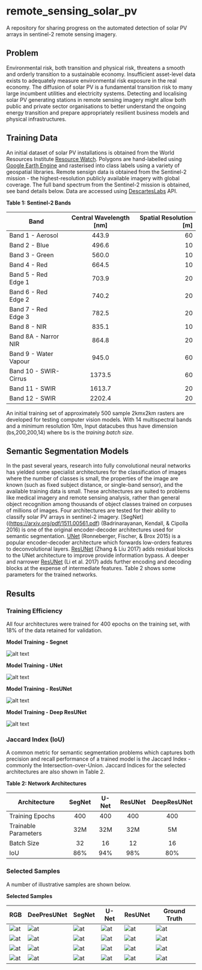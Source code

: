 # remote_sensing_solar_pv
A repository for sharing progress on the automated detection of solar PV arrays in sentinel-2 remote sensing imagery.

## Problem
Environmental risk, both transition and physical risk, threatens a smooth and orderly transition to a sustainable economy. Insufficient asset-level data exists to adequately measure environmental risk exposure in the real economy. The diffusion of solar PV is a fundamental transition risk to many large incumbent utilities and electricity systems. Detecting and localising solar PV generating stations in remote sensing imagery might allow both public and private sector organisations to better understand the ongoing energy transition and prepare appropriately resilient business models and physical infrastructures.

## Training Data
An initial dataset of solar PV installations is obtained from the World Resources Institute [Resource Watch](https://resourcewatch.org/data/explore/a86d906d-9862-4783-9e30-cdb68cd808b8). Polygons are hand-labelled using [Google Earth Engine](https://earthengine.google.com/) and rasterised into class labels using a variety of geospatial libraries. Remote sensign data is obtained from the Sentinel-2 mission - the highest-resolution publicly available imagery with global coverage. The full band spectrum from the Sentinel-2 mission is obtained, see band details below. Data are accessed using [DescartesLabs](http://www.descarteslabs.com/) API. 

**Table 1: Sentinel-2 Bands**

| Band        | Central Wavelength [nm] | Spatial Resolution [m] |
| ------------- |:-------------:| -----:|
| Band 1 - Aerosol      | 443.9 | 60 |
| Band 2 - Blue      | 496.6      |   10 |
| Band 3 - Green      | 560.0      |   10 |
| Band 4 - Red      | 664.5      |   10 |
| Band 5 - Red Edge 1      | 703.9      |   20 |
| Band 6 - Red Edge 2      | 740.2      |   20 |
| Band 7 - Red Edge 3      | 782.5      |   20 |
| Band 8 - NIR      | 835.1      |   10 |
| Band 8A - Narror NIR      | 864.8      |   20 |
| Band 9 - Water Vapour      | 945.0      |   60 |
| Band 10 - SWIR-Cirrus      | 1373.5      |   60 |
| Band 11 - SWIR      | 1613.7      |   20 |
| Band 12 - SWIR      | 2202.4      |   20 |


An initial training set of approximately 500 sample 2kmx2km rasters are developed for testing computer vision models. With 14 multispectral bands and a minimum resolution 10m, Input datacubes thus have dimension (bs,200,200,14) where bs is the *training batch size*.

## Semantic Segmentation Models
In the past several years, research into fully convolutional neural networks has yielded some specialist architectures for the classification of images where the number of classes is small, the properties of the image are known (such as fixed subject distance, or single-band sensor), and the available training data is small. These architectures are suited to problems like medical imagery and remote sensing analysis, rather than general object recognition among thousands of object classes trained on corpuses of millions of images. Four architectures are tested for their ability to classify solar PV arrays in sentinel-2 imagery. [SegNet]((https://arxiv.org/pdf/1511.00561.pdf) (Badrinarayanan, Kendall, & Cipolla 2016) is one of the original encoder-decoder architectures used for semantic segmentation. [UNet](https://arxiv.org/abs/1505.04597) (Ronneberger, Fischer, & Brox 2015) is a popular encoder-decoder architecture which forwards low-orders features to deconvolutional layers. [ResUNet](https://arxiv.org/pdf/1711.10684.pdf) (Zhang & Liu 2017) adds residual blocks to the UNet architecture to improve provide information bypass. A deeper and narrower [ResUNet](https://arxiv.org/abs/1709.00201) (Li et al. 2017) adds further encoding and decoding blocks at the expense of intermediate features. Table 2 shows some parameters for the trained networks.

## Results

### Training Efficiency
All four architectures were trained for 400 epochs on the training set, with 18% of the data retained for validation.

**Model Training - Segnet**

![alt text](https://github.com/Lkruitwagen/remote_sensing_solar_pv/blob/master/model_segnet.png "Segnet Training")


**Model Training - UNet**

![alt text](https://github.com/Lkruitwagen/remote_sensing_solar_pv/blob/master/model_unet.png "UNet Training")


**Model Training - ResUNet**

![alt text](https://github.com/Lkruitwagen/remote_sensing_solar_pv/blob/master/model_resunet.png "ResUNet Training")


**Model Training - Deep ResUNet**

![alt text](https://github.com/Lkruitwagen/remote_sensing_solar_pv/blob/master/model_deep_resunet.png "Deep ResUNet Training")


### Jaccard Index (IoU)
A common metric for semantic segmentation problems which captures both precision and recall performance of a trained model is the Jaccard Index - commonly the Intersection-over-Union. Jaccard Indices for the selected architectures are also shown in Table 2.

**Table 2: Network Architectures**

| Architecture         |    SegNet     |  U-Net | ResUNet | DeepResUNet |
| -------------------- |:-------------:| :-----:| :-----: | :----------:|
| Training Epochs      | 400           | 400    | 400     | 400         |
| Trainable Parameters | 32M           | 32M    | 32M     | 5M          |
| Batch Size           | 32            | 16     | 12      | 16          |
| IoU                  | 86%           | 94%    |  98%    | 80%         |

### Selected Samples
A number of illustrative samples are shown below. 

**Selected Samples** 

| RGB  | DeePresUNet | SegNet | U-Net | ResUNet | Ground Truth | 
| ---- | ----   | ----  | ----    | ------------| -------------|
| ![at][22_rgb] | ![at][22_dru] | ![at][22_seg] | ![at][22_unet] | ![at][22_runet] | ![at][22_truth] |
| ![at][27_rgb] | ![at][27_dru] | ![at][27_seg] | ![at][27_unet] | ![at][27_runet] | ![at][27_truth] |
| ![at][21_rgb] | ![at][21_dru] | ![at][21_seg] | ![at][21_unet] | ![at][21_runet] | ![at][21_truth] |
| ![at][34_rgb] | ![at][34_dru] | ![at][34_seg] | ![at][34_unet] | ![at][34_runet] | ![at][34_truth] |


[22_truth]: https://github.com/Lkruitwagen/remote_sensing_solar_pv/blob/master/sample_out/model_resunet_22_TRUE.png "Ground Truth"

[27_truth]: https://github.com/Lkruitwagen/remote_sensing_solar_pv/blob/master/sample_out/model_resunet_27_TRUE.png "Ground Truth"

[21_truth]: https://github.com/Lkruitwagen/remote_sensing_solar_pv/blob/master/sample_out/model_resunet_21_TRUE.png "Ground Truth"

[34_truth]: https://github.com/Lkruitwagen/remote_sensing_solar_pv/blob/master/sample_out/model_resunet_34_TRUE.png "Ground Truth"

[22_runet]: https://github.com/Lkruitwagen/remote_sensing_solar_pv/blob/master/sample_out/model_resunet_22_PRED.png "Ground Truth"
[27_runet]: https://github.com/Lkruitwagen/remote_sensing_solar_pv/blob/master/sample_out/model_resunet_27_PRED.png "Ground Truth"

[21_runet]: https://github.com/Lkruitwagen/remote_sensing_solar_pv/blob/master/sample_out/model_resunet_21_PRED.png "Ground Truth"

[34_runet]: https://github.com/Lkruitwagen/remote_sensing_solar_pv/blob/master/sample_out/model_resunet_34_PRED.png "Ground Truth"

[22_dru]: https://github.com/Lkruitwagen/remote_sensing_solar_pv/blob/master/sample_out/model_deep_resunet_22_PRED.png "Ground Truth"

[27_dru]: https://github.com/Lkruitwagen/remote_sensing_solar_pv/blob/master/sample_out/model_deep_resunet_27_PRED.png "Ground Truth"

[21_dru]: https://github.com/Lkruitwagen/remote_sensing_solar_pv/blob/master/sample_out/model_deep_resunet_21_PRED.png "Ground Truth"

[34_dru]: https://github.com/Lkruitwagen/remote_sensing_solar_pv/blob/master/sample_out/model_deep_resunet_34_PRED.png "Ground Truth"

[22_rgb]: https://github.com/Lkruitwagen/remote_sensing_solar_pv/blob/master/sample_out/model_resunet_22_INPUT.png "Ground Truth"

[27_rgb]: https://github.com/Lkruitwagen/remote_sensing_solar_pv/blob/master/sample_out/model_resunet_27_INPUT.png "Ground Truth"

[21_rgb]: https://github.com/Lkruitwagen/remote_sensing_solar_pv/blob/master/sample_out/model_resunet_21_INPUT.png "Ground Truth"

[34_rgb]: https://github.com/Lkruitwagen/remote_sensing_solar_pv/blob/master/sample_out/model_resunet_34_INPUT.png "Ground Truth"

[22_seg]: https://github.com/Lkruitwagen/remote_sensing_solar_pv/blob/master/sample_out/model_segnet_22_PRED.png "Ground Truth"

[27_seg]: https://github.com/Lkruitwagen/remote_sensing_solar_pv/blob/master/sample_out/model_segnet_27_PRED.png "Ground Truth"

[21_seg]: https://github.com/Lkruitwagen/remote_sensing_solar_pv/blob/master/sample_out/model_segnet_21_PRED.png "Ground Truth"

[34_seg]: https://github.com/Lkruitwagen/remote_sensing_solar_pv/blob/master/sample_out/model_segnet_34_PRED.png "Ground Truth"

[22_unet]: https://github.com/Lkruitwagen/remote_sensing_solar_pv/blob/master/sample_out/model_unet_22_PRED.png "Ground Truth"

[27_unet]: https://github.com/Lkruitwagen/remote_sensing_solar_pv/blob/master/sample_out/model_unet_27_PRED.png "Ground Truth"

[21_unet]: https://github.com/Lkruitwagen/remote_sensing_solar_pv/blob/master/sample_out/model_unet_21_PRED.png "Ground Truth"

[34_unet]: https://github.com/Lkruitwagen/remote_sensing_solar_pv/blob/master/sample_out/model_unet_34_PRED.png "Ground Truth"
